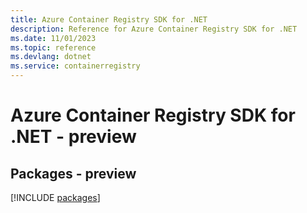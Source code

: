 ```yaml
---
title: Azure Container Registry SDK for .NET
description: Reference for Azure Container Registry SDK for .NET
ms.date: 11/01/2023
ms.topic: reference
ms.devlang: dotnet
ms.service: containerregistry
---
```

# Azure Container Registry SDK for .NET - preview
## Packages - preview
[!INCLUDE [packages](container-registry-index.md)]